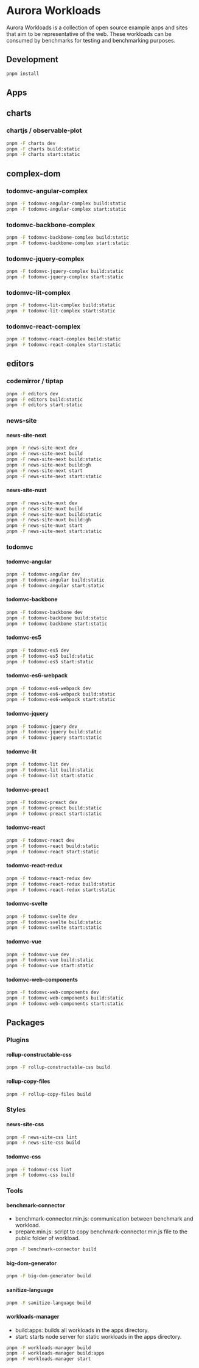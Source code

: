 # Aurora Workloads

Aurora Workloads is a collection of open source example apps and sites that aim to be representative of the web. These workloads can be consumed by benchmarks for testing and benchmarking purposes.

## Development
```bash
pnpm install
```

## Apps

## charts

### chartjs / observable-plot
```bash
pnpm -F charts dev
pnpm -F charts build:static
pnpm -F charts start:static
```

## complex-dom

### todomvc-angular-complex
```bash
pnpm -F todomvc-angular-complex build:static
pnpm -F todomvc-angular-complex start:static
```

### todomvc-backbone-complex
```bash
pnpm -F todomvc-backbone-complex build:static
pnpm -F todomvc-backbone-complex start:static
```

### todomvc-jquery-complex
```bash
pnpm -F todomvc-jquery-complex build:static
pnpm -F todomvc-jquery-complex start:static
```

### todomvc-lit-complex
```bash
pnpm -F todomvc-lit-complex build:static
pnpm -F todomvc-lit-complex start:static
```

### todomvc-react-complex
```bash
pnpm -F todomvc-react-complex build:static
pnpm -F todomvc-react-complex start:static
```

## editors

### codemirror / tiptap
```bash
pnpm -F editors dev
pnpm -F editors build:static
pnpm -F editors start:static
```

### news-site

#### news-site-next

```bash
pnpm -F news-site-next dev
pnpm -F news-site-next build
pnpm -F news-site-next build:static
pnpm -F news-site-next build:gh
pnpm -F news-site-next start
pnpm -F news-site-next start:static
```

#### news-site-nuxt

```bash
pnpm -F news-site-nuxt dev
pnpm -F news-site-nuxt build
pnpm -F news-site-nuxt build:static
pnpm -F news-site-nuxt build:gh
pnpm -F news-site-nuxt start
pnpm -F news-site-next start:static
```

### todomvc

#### todomvc-angular

```bash
pnpm -F todomvc-angular dev
pnpm -F todomvc-angular build:static
pnpm -F todomvc-angular start:static
```

#### todomvc-backbone

```bash
pnpm -F todomvc-backbone dev
pnpm -F todomvc-backbone build:static
pnpm -F todomvc-backbone start:static
```

#### todomvc-es5

```bash
pnpm -F todomvc-es5 dev
pnpm -F todomvc-es5 build:static
pnpm -F todomvc-es5 start:static
```

#### todomvc-es6-webpack

```bash
pnpm -F todomvc-es6-webpack dev
pnpm -F todomvc-es6-webpack build:static
pnpm -F todomvc-es6-webpack start:static
```

#### todomvc-jquery

```bash
pnpm -F todomvc-jquery dev
pnpm -F todomvc-jquery build:static
pnpm -F todomvc-jquery start:static
```

#### todomvc-lit

```bash
pnpm -F todomvc-lit dev
pnpm -F todomvc-lit build:static
pnpm -F todomvc-lit start:static
```

#### todomvc-preact

```bash
pnpm -F todomvc-preact dev
pnpm -F todomvc-preact build:static
pnpm -F todomvc-preact start:static
```

#### todomvc-react

```bash
pnpm -F todomvc-react dev
pnpm -F todomvc-react build:static
pnpm -F todomvc-react start:static
```

#### todomvc-react-redux

```bash
pnpm -F todomvc-react-redux dev
pnpm -F todomvc-react-redux build:static
pnpm -F todomvc-react-redux start:static
```

#### todomvc-svelte

```bash
pnpm -F todomvc-svelte dev
pnpm -F todomvc-svelte build:static
pnpm -F todomvc-svelte start:static
```

#### todomvc-vue

```bash
pnpm -F todomvc-vue dev
pnpm -F todomvc-vue build:static
pnpm -F todomvc-vue start:static
```

#### todomvc-web-components

```bash
pnpm -F todomvc-web-components dev
pnpm -F todomvc-web-components build:static
pnpm -F todomvc-web-components start:static
```

## Packages

### Plugins

#### rollup-constructable-css
```bash
pnpm -F rollup-constructable-css build
```

#### rollup-copy-files
```bash
pnpm -F rollup-copy-files build
```

### Styles

#### news-site-css

```bash
pnpm -F news-site-css lint
pnpm -F news-site-css build
```

#### todomvc-css

```bash
pnpm -F todomvc-css lint
pnpm -F todomvc-css build
```

### Tools

#### benchmark-connector

- benchmark-connector.min.js: communication between benchmark and workload.
- prepare.min.js: script to copy benchmark-connector.min.js file to the public folder of workload.

```bash
pnpm -F benchmark-connector build
```

#### big-dom-generator

```bash
pnpm -F big-dom-generator build
```

#### sanitize-language

```bash
pnpm -F sanitize-language build
```

#### workloads-manager
- build:apps: builds all workloads in the apps directory.
- start: starts node server for static workloads in the apps directory.

```bash
pnpm -F workloads-manager build
pnpm -F workloads-manager build:apps
pnpm -F workloads-manager start
```
